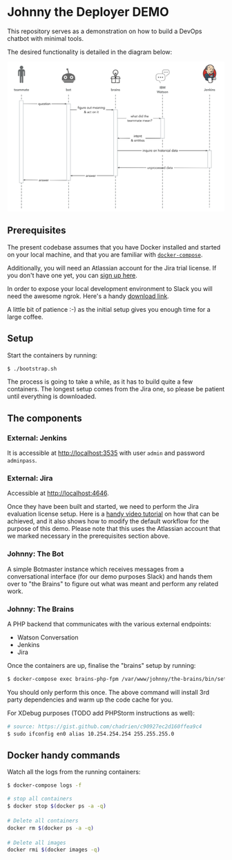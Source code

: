 # Johnny the Deployer DEMO

This repository serves as a demonstration on how to build a DevOps chatbot with minimal tools.

The desired functionality is detailed in the diagram below:

![Johnny Demo Workflow](/_docs/entire_workflow.jpg?raw=true)

## Prerequisites

The present codebase assumes that you have Docker installed and started on your local machine, 
and that you are familiar with [`docker-compose`](https://docs.docker.com/compose/). 

Additionally, you will need an Atlassian account for the Jira trial license. 
If you don't have one yet, you can [sign up here](https://id.atlassian.com/signup).

In order to expose your local development environment to Slack you will need the awesome ngrok.
Here's a handy [download link](https://ngrok.com/download).

A little bit of patience :-) as the initial setup gives you enough time for a large coffee.

## Setup

Start the containers by running:
```bash
$ ./bootstrap.sh
```

The process is going to take a while, as it has to build quite a few containers.
The longest setup comes from the Jira one, so please be patient until everything 
is downloaded.

## The components

### External: Jenkins

It is accessible at [http://localhost:3535](http://localhost:3535) 
with user `admin` and password `adminpass`.

### External: Jira

Accessible at [http://localhost:4646](http://localhost:4646).

Once they have been built and started, we need to perform the Jira evaluation license setup.
Here is a [handy video tutorial](https://www.youtube.com/watch?v=v5tqDlQcVss) on how that can be achieved, 
and it also shows how to modify the default workflow for the purpose of this demo.
Please note that this uses the Atlassian account that we marked necessary in the prerequisites section above.

### Johnny: The Bot

A simple Botmaster instance which receives messages from a conversational interface 
(for our demo purposes Slack) and hands them over to "the Brains" to figure out what 
was meant and perform any related work.

### Johnny: The Brains

A PHP backend that communicates with the various external endpoints:
* Watson Conversation
* Jenkins
* Jira

Once the containers are up, finalise the "brains" setup by running:
```bash
$ docker-compose exec brains-php-fpm /var/www/johnny/the-brains/bin/setup_brains.sh
```

You should only perform this once. The above command will install 3rd party dependencies 
and warm up the code cache for you.

For XDebug purposes (TODO add PHPStorm instructions as well):
```bash
# source: https://gist.github.com/chadrien/c90927ec2d160ffea9c4
$ sudo ifconfig en0 alias 10.254.254.254 255.255.255.0
```

## Docker handy commands

Watch all the logs from the running containers:
```bash
$ docker-compose logs -f
```

```bash
# stop all containers
$ docker stop $(docker ps -a -q)

# Delete all containers
docker rm $(docker ps -a -q)

# Delete all images
docker rmi $(docker images -q)
```
